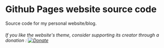 # Github Pages website source code
Source code for my personal website/blog.

###### If you like the website's theme, consider supporting its creator through a donation : [![Donate](https://img.shields.io/badge/paypal-donate-blue.svg)](https://www.paypal.me/taylantatli/0usd)
